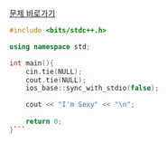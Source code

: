 [문제 바로가기](https://boj.kr/15733)

```c++
#include <bits/stdc++.h>

using namespace std;

int main(){
    cin.tie(NULL);
    cout.tie(NULL);
    ios_base::sync_with_stdio(false);

    cout << "I'm Sexy" << "\n";
    
    return 0;
}```